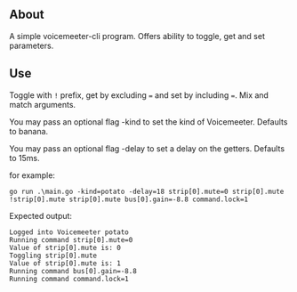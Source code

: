 ## About

A simple voicemeeter-cli program. Offers ability to toggle, get and set parameters.

## Use

Toggle with `!` prefix, get by excluding `=` and set by including `=`. Mix and match arguments.

You may pass an optional flag -kind to set the kind of Voicemeeter. Defaults to banana.

You may pass an optional flag -delay to set a delay on the getters. Defaults to 15ms.

for example:

`go run .\main.go -kind=potato -delay=18 strip[0].mute=0 strip[0].mute !strip[0].mute strip[0].mute bus[0].gain=-8.8 command.lock=1`

Expected output:

```
Logged into Voicemeeter potato
Running command strip[0].mute=0
Value of strip[0].mute is: 0
Toggling strip[0].mute
Value of strip[0].mute is: 1
Running command bus[0].gain=-8.8
Running command command.lock=1
```
